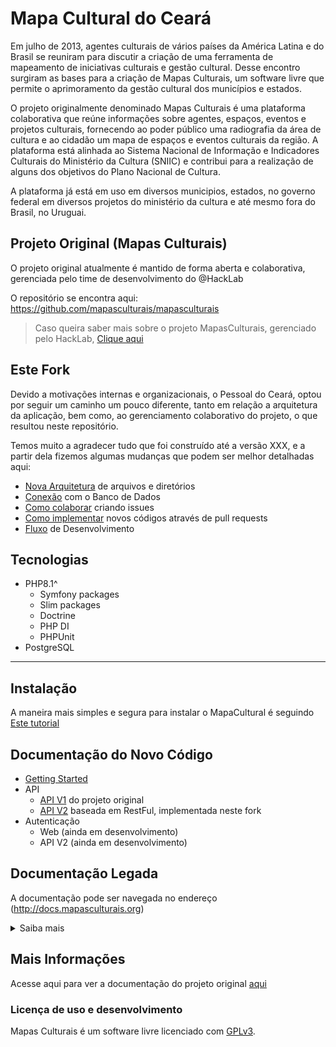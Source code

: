 # Mapa Cultural do Ceará

Em julho de 2013, agentes culturais de vários países da América Latina e do Brasil se reuniram para discutir a criação de uma ferramenta de mapeamento de iniciativas culturais e gestão cultural. Desse encontro surgiram as bases para a criação de Mapas Culturais, um software livre que permite o aprimoramento da gestão cultural dos municípios e estados.

O projeto originalmente denominado Mapas Culturais é uma plataforma colaborativa que reúne informações sobre agentes, espaços, eventos e projetos culturais, fornecendo ao poder público uma radiografia da área de cultura e ao cidadão um mapa de espaços e eventos culturais da região. A plataforma está alinhada ao Sistema Nacional de Informação e Indicadores Culturais do Ministério da Cultura (SNIIC) e contribui para a realização de alguns dos objetivos do Plano Nacional de Cultura.

A plataforma já está em uso em diversos municipios, estados, no governo federal em diversos projetos do ministério da cultura e até mesmo fora do Brasil, no Uruguai. 

## Projeto Original (Mapas Culturais)
O projeto original atualmente é mantido de forma aberta e colaborativa, gerenciada pelo time de desenvolvimento do @HackLab

O repositório se encontra aqui: <https://github.com/mapasculturais/mapasculturais>

> Caso queira saber mais sobre o projeto MapasCulturais, gerenciado pelo HackLab, [Clique aqui](https://github.com/mapasculturais/mapasculturais/README.md)

## Este Fork
Devido a motivações internas e organizacionais, o Pessoal do Ceará, optou por seguir um caminho um pouco diferente, tanto em relação a arquitetura da aplicação, bem como, ao gerenciamento colaborativo do projeto, o que resultou neste repositório.

Temos muito a agradecer tudo que foi construído até a versão XXX, e a partir dela fizemos algumas mudanças que podem ser melhor detalhadas aqui:

- [Nova Arquitetura](./app/README.md) de arquivos e diretórios
- [Conexão](./app/README.md) com o Banco de Dados
- [Como colaborar](./help/CREATE-ISSUES.md) criando issues
- [Como implementar](./help/CREATE-PULL-REQUESTS.md) novos códigos através de pull requests
- [Fluxo](./help/DEV-FLOW.md) de Desenvolvimento  

## Tecnologias

- PHP8.1^
  - Symfony packages
  - Slim packages
  - Doctrine
  - PHP DI
  - PHPUnit
- PostgreSQL

---

## Instalação
A maneira mais simples e segura para instalar o MapaCultural é seguindo [Este tutorial](./help/INSTALL.md)

## Documentação do Novo Código

- [Getting Started](./app/README.md)
- API
  - [API V1](https://mapacultural.secult.ce.gov.br/mapas/docs/v1) do projeto original
  - [API V2](https://mapacultural.secult.ce.gov.br/mapas/docs/v2) baseada em RestFul, implementada neste fork
- Autenticação
  - Web (ainda em desenvolvimento)
  - API V2 (ainda em desenvolvimento)

## Documentação Legada

A documentação pode ser navegada no endereço (http://docs.mapasculturais.org)

<details>
<summary>Saiba mais</summary>

Toda documentação da aplicação está na pasta [documentation](documentation). Principais referências:
- [API](http://docs.mapasculturais.org/apidoc/index.html?doctype=api)
- [API - exemplos](documentation/docs/mc_config_api.md)
- [Guia do desenvolvedor](documentation/docs/mc_developer_guide.md)
- [Como contribuir](documentation/docs/mc_developer_contribute.md)
- [Desenvolver um novo tema](documentation/docs/mc_developer_theme.md)
- [Importação de arquivos de dados geoespaciais (Shapefiles)](documentation/docs/mc_deploy_shapefiles.md)
- [Deploy diretamente no sistema operacional](https://docs.mapasculturais.org/mc_deploy/) - **NÃO RECOMENDADO**
- [Habilitar um novo tema](documentation/docs/mc_deploy_theme.md)
</details>


## Mais Informações

Acesse aqui para ver a documentação do projeto original [aqui](./help/README.md)


### Licença de uso e desenvolvimento

Mapas Culturais é um software livre licenciado com [GPLv3](http://gplv3.fsf.org). 

